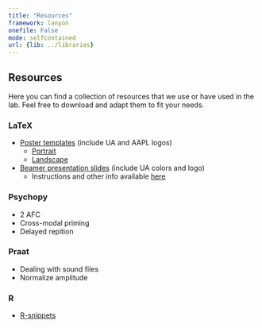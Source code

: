 ```yaml
---
title: "Resources"
framework: lanyon
onefile: False
mode: selfcontained
url: {lib: ../libraries}
---
```



## Resources

Here you can find a collection of resources that we use or have used in the lab. Feel free to download and adapt them to fit your needs.

### LaTeX

- [Poster templates][Poster templates] (include UA and AAPL logos)
	- [Portrait](latex_poster_portrait.zip)
	- [Landscape](latex_poster_landscape.zip)
- [Beamer presentation slides](UA_beamer_slides.zip) (include UA colors and logo)
	- Instructions and other info available [here](https://github.com/jvcasill/UA_beamer_slides)



### Psychopy

- 2 AFC
- Cross-modal priming
- Delayed repition

### Praat

- Dealing with sound files
- Normalize amplitude

### R

- [R-snippets][R-snippets]


[R-snippets]: https://sublime.wbond.net/packages/R-snippets
[Poster templates]: https://github.com/jvcasill/UA_poster_templates


<style>
  .lead {
    margin-bottom: 20px;
    font-size: 1.1rem;
    font-weight: 200;
    line-height: 1.4;
    text-align: justify;
  }
</style>
